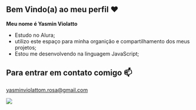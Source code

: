 ## Bem Vindo(a) ao meu perfil ❤️

**Meu nome é Yasmin Violatto**
- Estudo no Alura;
- utilizo este espaço para minha organição e compartilhamento dos meus projetos;
- Estou me desenvolvendo na linguagem JavaScript; 

## Para entrar em contato comigo 📫
yasminviolattom.rosa@gmail.com


![](https://media.tenor.com/kZ3y_QNaGSAAAAAM/%EB%AA%A8%EB%AA%A8%EB%83%A5-%EB%AA%A8%EB%AA%A8%EC%B0%8C-%EB%AA%A8%EC%B0%8C-%EC%95%88%EB%85%95.gif )
